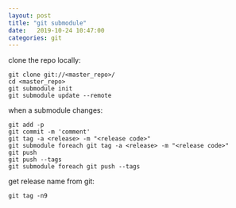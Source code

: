 ```yaml
---
layout: post
title: "git submodule"
date:   2019-10-24 10:47:00
categories: git
---
```

clone the repo locally:

    git clone git://<master_repo>/
    cd <master_repo>
    git submodule init
    git submodule update --remote

when a submodule changes:

    git add -p
    git commit -m 'comment'
    git tag -a <release> -m "<release code>"
    git submodule foreach git tag -a <release> -m "<release code>"
    git push
    git push --tags
    git submodule foreach git push --tags

get release name from git:

    git tag -n9
